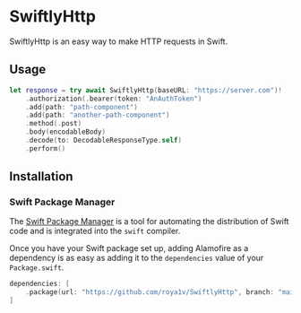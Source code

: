 # SwiftlyHttp

SwiftlyHttp is an easy way to make HTTP requests in Swift.

## Usage

```swift
let response = try await SwiftlyHttp(baseURL: "https://server.com")!
    .authorization(.bearer(token: "AnAuthToken")
    .add(path: "path-component")
    .add(path: "another-path-component")
    .method(.post)
    .body(encodableBody)
    .decode(to: DecodableResponseType.self)
    .perform()
```

## Installation

### Swift Package Manager

The [Swift Package Manager](https://swift.org/package-manager/) is a tool for automating the distribution of Swift code and is integrated into the `swift` compiler. 

Once you have your Swift package set up, adding Alamofire as a dependency is as easy as adding it to the `dependencies` value of your `Package.swift`.

```swift
dependencies: [
    .package(url: "https://github.com/roya1v/SwiftlyHttp", branch: "main")
]
```
